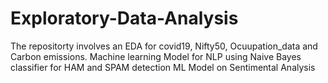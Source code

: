 # Exploratory-Data-Analysis
The repositorty involves an EDA for covid19, Nifty50, Ocuupation_data and Carbon emissions.
Machine learning Model for NLP using Naive Bayes classifier for HAM and SPAM detection
ML Model on Sentimental Analysis
